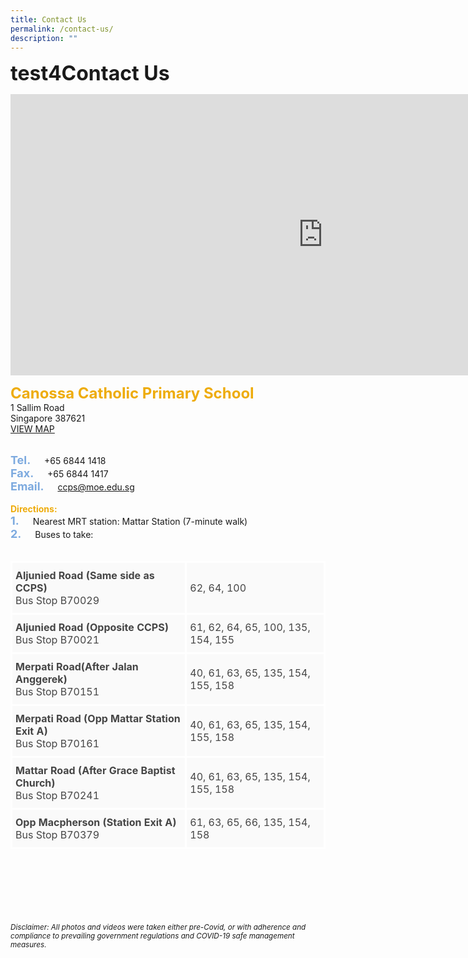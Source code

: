 ```yaml
---
title: Contact Us
permalink: /contact-us/
description: ""
---
```

<b><font size="6">test4Contact Us</font></b>


<iframe loading="lazy" allowfullscreen="" style="border:0;" height="450" width="1000" src="https://www.google.com/maps/embed?pb=!1m18!1m12!1m3!1d3988.749421973244!2d103.8795856152799!3d1.3262914620188453!2m3!1f0!2f0!3f0!3m2!1i1024!2i768!4f13.1!3m3!1m2!1s0x31da1788266d1321%3A0x73898133b2415512!2sCanossa%20Catholic%20Primary%20School!5e0!3m2!1sen!2ssg!4v1664181438865!5m2!1sen!2ssg"></iframe>


<b><font color="#eeac0d" size="5">Canossa Catholic Primary School</font></b>
<br>
1 Sallim Road<br>
Singapore 387621<br><a href="https://www.google.com/maps?ll=1.326286,103.881774&z=16&t=m&hl=en&gl=SG&mapclient=embed&cid=8325327445205013778">VIEW MAP</a>
<br>
<br>
	
<b><font size="4" color="#7daadf">Tel.</font></b> &emsp; +65 6844 1418&nbsp;
<br>
<b><font size="4" color="#7daadf">Fax.</font></b> &emsp; +65 6844 1417&nbsp;
<br>
<b><font size="4" color="#7daadf">Email.</font></b> &emsp; <a href="mailto:ccps@moe.edu.sg"> ccps@moe.edu.sg</a>&nbsp;
<br>
<br> 
<span style="font-weight:normal">
<b><font color="#eeac0d">Directions:</font></b>
<br>
<b><font size="4" color="#7daadf">1.</font></b> &emsp; Nearest MRT station: Mattar Station (7-minute walk)&nbsp;
<br>
<b><font size="4" color="#7daadf">2.</font></b> &emsp; Buses to take:
</span>
<br>
<br>

<table class="tg" style="border-collapse:collapse;border-spacing:0">
<thead>
<tr>
<td style="background-color:#FAFAFA;border-color:white;border-style:solid;border-width:3px;color:#454545;font-family:;font-size:px;font-weight:normal;overflow:hidden;padding:10px 5px;text-align:left;vertical-align:middle;word-break:normal"><b>Aljunied Road (Same side as CCPS)</b><br>Bus Stop B70029</td>
<td style="background-color:#FAFAFA;border-color:white;border-style:solid;border-width:3px;color:#454545;font-family:;font-size:px;font-weight:normal;overflow:hidden;padding:10px 5px;text-align:left;vertical-align:middle;word-break:normal">62, 64, 100</td>
</tr>
</thead>
<tbody>
<tr>
<td style="background-color:#FAFAFA;border-color:white;border-style:solid;border-width:3px;color:#454545;font-family:;font-size:px;font-weight:normal;overflow:hidden;padding:10px 5px;text-align:left;vertical-align:middle;word-break:normal"><b>Aljunied Road (Opposite CCPS)</b><br>Bus Stop B70021</td>
<td style="background-color:#FAFAFA;border-color:white;border-style:solid;border-width:3px;color:#454545;font-family:;font-size:px;font-weight:normal;overflow:hidden;padding:10px 5px;text-align:left;vertical-align:middle;word-break:normal">61, 62, 64, 65, 100, 135, 154, 155</td>
</tr>
<tr>
<td style="background-color:#FAFAFA;border-color:white;border-style:solid;border-width:3px;color:#454545;font-family:;font-size:px;font-weight:normal;overflow:hidden;padding:10px 5px;text-align:left;vertical-align:middle;word-break:normal"><b>Merpati Road(After Jalan Anggerek)</b><br>Bus Stop B70151</td>
<td style="background-color:#FAFAFA;border-color:white;border-style:solid;border-width:3px;color:#454545;font-family:;font-size:px;font-weight:normal;overflow:hidden;padding:10px 5px;text-align:left;vertical-align:middle;word-break:normal">40, 61, 63, 65, 135, 154, 155, 158</td>
</tr>
<tr>
<td style="background-color:#FAFAFA;border-color:white;border-style:solid;border-width:3px;color:#454545;font-family:;font-size:px;font-weight:normal;overflow:hidden;padding:10px 5px;text-align:left;vertical-align:middle;word-break:normal"><b>Merpati Road (Opp Mattar Station Exit A)</b><br>Bus Stop B70161</td>
<td style="background-color:#FAFAFA;border-color:white;border-style:solid;border-width:3px;color:#454545;font-family:;font-size:px;font-weight:normal;overflow:hidden;padding:10px 5px;text-align:left;vertical-align:middle;word-break:normal">40, 61, 63, 65, 135, 154, 155, 158</td>
</tr>
<tr>
<td style="background-color:#FAFAFA;border-color:white;border-style:solid;border-width:3px;color:#454545;font-family:;font-size:px;font-weight:normal;overflow:hidden;padding:10px 5px;text-align:left;vertical-align:middle;word-break:normal"><b>Mattar Road (After Grace Baptist Church)</b><br>Bus Stop B70241</td>
<td style="background-color:#FAFAFA;border-color:white;border-style:solid;border-width:3px;color:#454545;font-family:;font-size:px;font-weight:normal;overflow:hidden;padding:10px 5px;text-align:left;vertical-align:middle;word-break:normal">40, 61, 63, 65, 135, 154, 155, 158<br></td>
</tr>
<tr>
<td style="background-color:#FAFAFA;border-color:white;border-style:solid;border-width:3px;color:#454545;font-family:;font-size:px;font-weight:normal;overflow:hidden;padding:10px 5px;text-align:left;vertical-align:middle;word-break:normal"><b>Opp Macpherson (Station Exit A)</b><br>Bus Stop B70379</td>
<td style="background-color:#FAFAFA;border-color:white;border-style:solid;border-width:3px;color:#454545;font-family:;font-size:px;font-weight:normal;overflow:hidden;padding:10px 5px;text-align:left;vertical-align:middle;word-break:normal">61, 63, 65, 66, 135, 154, 158</td>
</tr>
</tbody>
</table>
</tbody>
</table>


<br><br><br><br><br><br>
<sup><em>Disclaimer: All photos and videos were taken either pre-Covid, or with adherence and compliance to prevailing government regulations and COVID-19 safe management measures.</em></sup>